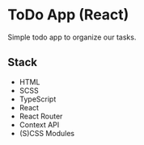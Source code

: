 # ToDo App (React)

Simple todo app to organize our tasks.

## Stack

- HTML
- SCSS
- TypeScript
- React
- React Router
- Context API
- (S)CSS Modules
